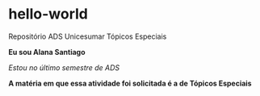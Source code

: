 # hello-world
Repositório ADS Unicesumar Tópicos Especiais
>
**Eu sou Alana Santiago**
>
*Estou no último semestre de ADS*
>
**A matéria em que essa atividade foi solicitada é a de Tópicos Especiais**
